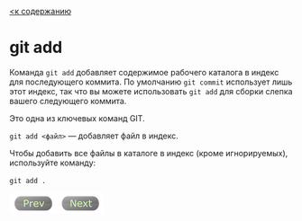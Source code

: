 [<к содержанию](./readme.md)

# git add

Команда `git add` добавляет содержимое рабочего каталога в индекс  для последующего коммита. По умолчанию `git commit` использует лишь этот индекс, так что вы можете использовать `git add` для сборки слепка вашего следующего коммита.

Это одна из ключевых команд GIT.

`git add <файл>` — добавляет файл в индекс.

Чтобы добавить все файлы в каталоге в индекс (кроме игнорируемых), используйте команду:

`git add .`

[![Prev](/assets/prev3.png)](cancel.md "Предыдущий раздел")[![Next](/assets/next3.png)](git_clean.md "Следующий раздел")